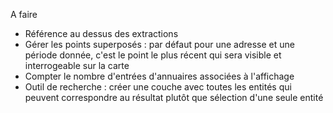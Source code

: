 <p>A faire</p>
<ul>
<li>Référence au dessus des extractions</li>
<li>Gérer les points superposés : par défaut pour une adresse et une période donnée, c'est le point le plus récent qui sera visible et interrogeable sur la carte</li>
<li>Compter le nombre d'entrées d'annuaires associées à l'affichage</li>
<li>Outil de recherche : créer une couche avec toutes les entités qui peuvent correspondre au résultat plutôt que sélection d'une seule entité</li>
</ul>